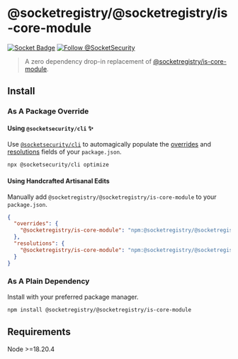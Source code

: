 # @socketregistry/@socketregistry/is-core-module

[![Socket Badge](https://socket.dev/api/badge/npm/package/@socketregistry/@socketregistry/is-core-module)](https://socket.dev/npm/package/@socketregistry/@socketregistry/is-core-module)
[![Follow @SocketSecurity](https://img.shields.io/twitter/follow/SocketSecurity?style=social)](https://twitter.com/SocketSecurity)

> A zero dependency drop-in replacement of
> [@socketregistry/is-core-module](https://www.npmjs.com/package/@socketregistry/is-core-module).

## Install

### As A Package Override

#### Using `@socketsecurity/cli` :sparkles:

Use [`@socketsecurity/cli`](https://www.npmjs.com/package/@socketsecurity/cli)
to automagically populate the
[overrides](https://docs.npmjs.com/cli/v9/configuring-npm/package-json#overrides)
and [resolutions](https://yarnpkg.com/configuration/manifest#resolutions) fields
of your `package.json`.

```sh
npx @socketsecurity/cli optimize
```

#### Using Handcrafted Artisanal Edits

Manually add `@socketregistry/@socketregistry/is-core-module` to your
`package.json`.

```json
{
  "overrides": {
    "@socketregistry/is-core-module": "npm:@socketregistry/@socketregistry/is-core-module@^1"
  },
  "resolutions": {
    "@socketregistry/is-core-module": "npm:@socketregistry/@socketregistry/is-core-module@^1"
  }
}
```

### As A Plain Dependency

Install with your preferred package manager.

```sh
npm install @socketregistry/@socketregistry/is-core-module
```

## Requirements

Node &gt;=18.20.4
